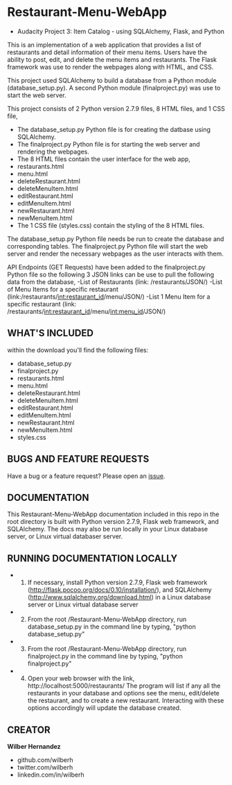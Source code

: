 # Restaurant-Menu-WebApp
- Audacity Project 3:  Item Catalog - using SQLAlchemy, Flask, and Python


This is an implementation of a web application that provides a list of restaurants and detail information of their menu items.  Users have the ability to post, edit, and delete the menu items and restaurants.  The Flask framework was use to render the webpages along with HTML, and CSS.

This project used SQLAlchemy to build a database from a Python module (database_setup.py).
A second Python module (finalproject.py) was use to start the web server.

This project consists of 2 Python version 2.7.9 files, 8 HTML files, and 1 CSS file,

* The database_setup.py Python file is for creating the datbase using SQLAlchemy.  
* The finalproject.py Python file is for starting the web server and rendering the webpages.  
*  The 8 HTML files contain the user interface for the web app,
  * restaurants.html
  * menu.html
  * deleteRestaurant.html
  * deleteMenuItem.html
  * editRestaurant.html
  * editMenuItem.html
  * newRestaurant.html
  * newMenuItem.html
* The 1 CSS file (styles.css) contain the styling of the 8 HTML files.

The database_setup.py Python file needs be run to create the database and corresponding tables.  The finalproject.py Python file will start the web server and render the necessary webpages as the user interacts with them.

API Endpoints (GET Requests) have been added to the finalproject.py Python file so the following 3 JSON links can be use to pull the following data from the database,
-List of Restaurants (link: /restaurants/JSON/)
-List of Menu Items for a specific restaurant (link:/restaurants/<int:restaurant_id>/menu/JSON/)
-List 1 Menu Item for a specific restaurant (link: /restaurants/<int:restaurant_id>/menu/<int:menu_id>/JSON/)


## WHAT'S INCLUDED
within the download you'll find the following files:
- database_setup.py
- finalproject.py
- restaurants.html
- menu.html
- deleteRestaurant.html
- deleteMenuItem.html
- editRestaurant.html
- editMenuItem.html
- newRestaurant.html
- newMenuItem.html
- styles.css


## BUGS AND FEATURE REQUESTS
Have a bug or a feature request? Please open an [issue](https://github.com/wilberh/Restaurant-Menu-WebApp/issues/new).

## DOCUMENTATION
This Restaurant-Menu-WebApp documentation included in this repo in the root directory is built with Python version 2.7.9, Flask web framework, and SQLAlchemy.  The docs may also be run locally in your Linux database server, or Linux virtual databaser server.


## RUNNING DOCUMENTATION LOCALLY
- 1. If necessary, install Python version 2.7.9, Flask web framework (http://flask.pocoo.org/docs/0.10/installation/), and SQLAlchemy (http://www.sqlalchemy.org/download.html) in a Linux database server or Linux virtual database server
- 2. From the root /Restaurant-Menu-WebApp directory, run database_setup.py in the command line by typing, "python database_setup.py" 
- 3. From the root /Restaurant-Menu-WebApp directory, run finalproject.py in the command line by typing, "python finalproject.py"
- 4. Open your web browser with the link, http://localhost:5000/restaurants/ 
The program will list if any all the restaurants in your database and options see the menu, edit/delete the restaurant, and to create a new restaurant. Interacting with these options accordingly will update the database created.


## CREATOR
**Wilber Hernandez**
- github.com/wilberh
- twitter.com/wilberh
- linkedin.com/in/wilberh
